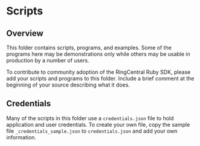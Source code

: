 Scripts
=======

## Overview

This folder contains scripts, programs, and examples. Some of the programs
here may be demonstrations only while others may be usable in production by a
number of users.

To contribute to community adoption of the RingCentral Ruby SDK, please add
your scripts and programs to this folder. Include a brief comment at
the beginning of your source describing what it does.

## Credentials

Many of the scripts in this folder use a `credentials.json` file to hold
application and user credentials. To create your own file, copy the sample
file `_credentials_sample.json` to `credentials.json` and add your own
information.